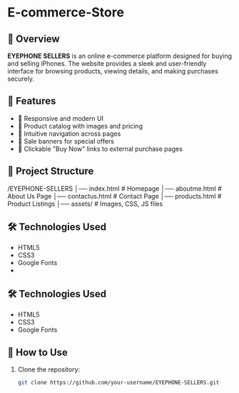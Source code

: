 # E-commerce-Store  
## 📌 Overview  
**EYEPHONE SELLERS** is an online e-commerce platform designed for buying and selling iPhones. The website provides a sleek and user-friendly interface for browsing products, viewing details, and making purchases securely.  

## 🚀 Features  
- 🔹 Responsive and modern UI  
- 🔹 Product catalog with images and pricing  
- 🔹 Intuitive navigation across pages  
- 🔹 Sale banners for special offers  
- 🔹 Clickable "Buy Now" links to external purchase pages  

## 📁 Project Structure  
/EYEPHONE-SELLERS │── index.html # Homepage
│── aboutme.html # About Us Page
│── contactus.html # Contact Page
│── products.html # Product Listings
│── assets/ # Images, CSS, JS files

## 🛠️ Technologies Used  
- HTML5  
- CSS3  
- Google Fonts
- 
## 🛠️ Technologies Used  
- HTML5  
- CSS3  
- Google Fonts  

## 🔧 How to Use  
1. Clone the repository:  
   ```sh
   git clone https://github.com/your-username/EYEPHONE-SELLERS.git
